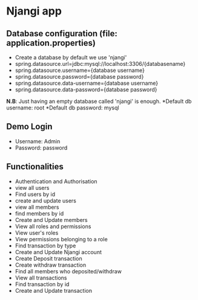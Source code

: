 # Njangi app

## Database configuration (file: application.properties)
* Create a database by default we use 'njangi'
* spring.datasource.url=jdbc:mysql://localhost:3306/{databasename}
* spring.datasource.username={database username}
* spring.datasource.password={database password}
* spring.datasource.data-username={database username}
* spring.datasource.data-password={database password}

**N.B**: Just having an empty database called 'njangi' is enough. 
*Default db username: root
*Default db password: mysql 

## Demo Login
* Username: Admin
* Password: password

## Functionalities
* Authentication and Authorisation
* view all users
* Find users by id
* create and update users
* view all members
* find members by id
* Create and Update members
* View all roles and permissions
* View user's roles
* View permissions belonging to a role
* Find transaction by type
* Create and Update Njangi account
* Create Deposit transaction
* Create withdraw transaction
* Find all members who deposited/withdraw
* View all transactions
* Find transaction by id
* Create and Update transaction

